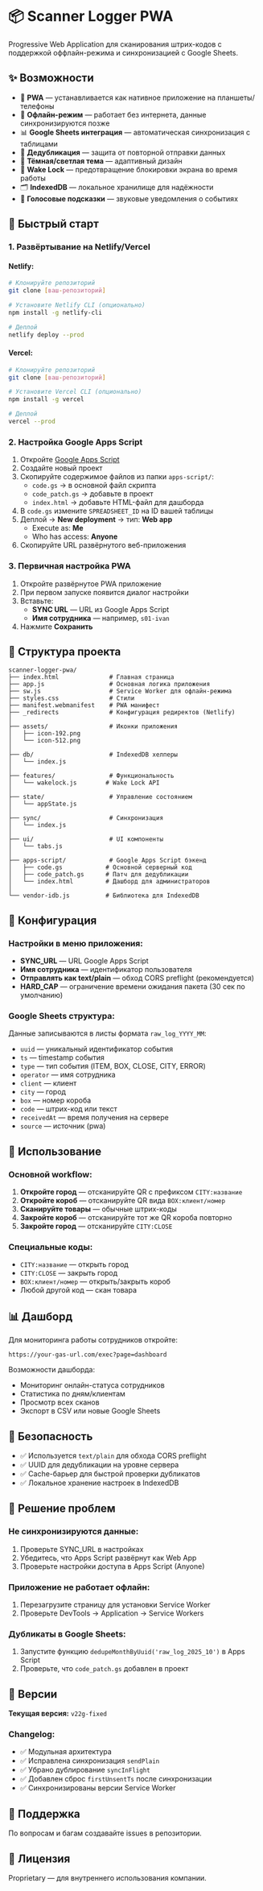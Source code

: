 # 📦 Scanner Logger PWA

Progressive Web Application для сканирования штрих-кодов с поддержкой оффлайн-режима и синхронизацией с Google Sheets.

## ✨ Возможности

- 📱 **PWA** — устанавливается как нативное приложение на планшеты/телефоны
- 🔄 **Офлайн-режим** — работает без интернета, данные синхронизируются позже
- 📊 **Google Sheets интеграция** — автоматическая синхронизация с таблицами
- 🎯 **Дедубликация** — защита от повторной отправки данных
- 🌙 **Тёмная/светлая тема** — адаптивный дизайн
- 🔐 **Wake Lock** — предотвращение блокировки экрана во время работы
- 🗂️ **IndexedDB** — локальное хранилище для надёжности
- 🎤 **Голосовые подсказки** — звуковые уведомления о событиях

## 🚀 Быстрый старт

### 1. Развёртывание на Netlify/Vercel

#### Netlify:
```bash
# Клонируйте репозиторий
git clone [ваш-репозиторий]

# Установите Netlify CLI (опционально)
npm install -g netlify-cli

# Деплой
netlify deploy --prod
```

#### Vercel:
```bash
# Клонируйте репозиторий
git clone [ваш-репозиторий]

# Установите Vercel CLI (опционально)
npm install -g vercel

# Деплой
vercel --prod
```

### 2. Настройка Google Apps Script

1. Откройте [Google Apps Script](https://script.google.com/)
2. Создайте новый проект
3. Скопируйте содержимое файлов из папки `apps-script/`:
   - `code.gs` → в основной файл скрипта
   - `code_patch.gs` → добавьте в проект
   - `index.html` → добавьте HTML-файл для дашборда
4. В `code.gs` измените `SPREADSHEET_ID` на ID вашей таблицы
5. Деплой → **New deployment** → тип: **Web app**
   - Execute as: **Me**
   - Who has access: **Anyone**
6. Скопируйте URL развёрнутого веб-приложения

### 3. Первичная настройка PWA

1. Откройте развёрнутое PWA приложение
2. При первом запуске появится диалог настройки
3. Вставьте:
   - **SYNC URL** — URL из Google Apps Script
   - **Имя сотрудника** — например, `s01-ivan`
4. Нажмите **Сохранить**

## 📂 Структура проекта

```
scanner-logger-pwa/
├── index.html              # Главная страница
├── app.js                  # Основная логика приложения
├── sw.js                   # Service Worker для офлайн-режима
├── styles.css              # Стили
├── manifest.webmanifest    # PWA манифест
├── _redirects              # Конфигурация редиректов (Netlify)
│
├── assets/                 # Иконки приложения
│   ├── icon-192.png
│   └── icon-512.png
│
├── db/                     # IndexedDB хелперы
│   └── index.js
│
├── features/               # Функциональность
│   └── wakelock.js        # Wake Lock API
│
├── state/                  # Управление состоянием
│   └── appState.js
│
├── sync/                   # Синхронизация
│   └── index.js
│
├── ui/                     # UI компоненты
│   └── tabs.js
│
├── apps-script/            # Google Apps Script бэкенд
│   ├── code.gs            # Основной серверный код
│   ├── code_patch.gs      # Патч для дедубликации
│   └── index.html         # Дашборд для администраторов
│
└── vendor-idb.js          # Библиотека для IndexedDB
```

## 🔧 Конфигурация

### Настройки в меню приложения:

- **SYNC_URL** — URL Google Apps Script
- **Имя сотрудника** — идентификатор пользователя
- **Отправлять как text/plain** — обход CORS preflight (рекомендуется)
- **HARD_CAP** — ограничение времени ожидания пакета (30 сек по умолчанию)

### Google Sheets структура:

Данные записываются в листы формата `raw_log_YYYY_MM`:
- `uuid` — уникальный идентификатор события
- `ts` — timestamp события
- `type` — тип события (ITEM, BOX, CLOSE, CITY, ERROR)
- `operator` — имя сотрудника
- `client` — клиент
- `city` — город
- `box` — номер короба
- `code` — штрих-код или текст
- `receivedAt` — время получения на сервере
- `source` — источник (pwa)

## 🎯 Использование

### Основной workflow:

1. **Откройте город** — отсканируйте QR с префиксом `CITY:название`
2. **Откройте короб** — отсканируйте QR вида `BOX:клиент/номер`
3. **Сканируйте товары** — обычные штрих-коды
4. **Закройте короб** — отсканируйте тот же QR короба повторно
5. **Закройте город** — отсканируйте `CITY:CLOSE`

### Специальные коды:

- `CITY:название` — открыть город
- `CITY:CLOSE` — закрыть город
- `BOX:клиент/номер` — открыть/закрыть короб
- Любой другой код — скан товара

## 📊 Дашборд

Для мониторинга работы сотрудников откройте:
```
https://your-gas-url.com/exec?page=dashboard
```

Возможности дашборда:
- Мониторинг онлайн-статуса сотрудников
- Статистика по дням/клиентам
- Просмотр всех сканов
- Экспорт в CSV или новые Google Sheets

## 🔐 Безопасность

- ✅ Используется `text/plain` для обхода CORS preflight
- ✅ UUID для дедубликации на уровне сервера
- ✅ Cache-барьер для быстрой проверки дубликатов
- ✅ Локальное хранение настроек в IndexedDB

## 🐛 Решение проблем

### Не синхронизируются данные:
1. Проверьте SYNC_URL в настройках
2. Убедитесь, что Apps Script развёрнут как Web App
3. Проверьте настройки доступа в Apps Script (Anyone)

### Приложение не работает офлайн:
1. Перезагрузите страницу для установки Service Worker
2. Проверьте DevTools → Application → Service Workers

### Дубликаты в Google Sheets:
1. Запустите функцию `dedupeMonthByUuid('raw_log_2025_10')` в Apps Script
2. Проверьте, что `code_patch.gs` добавлен в проект

## 📝 Версии

**Текущая версия:** `v22g-fixed`

### Changelog:
- ✅ Модульная архитектура
- ✅ Исправлена синхронизация `sendPlain`
- ✅ Убрано дублирование `syncInFlight`
- ✅ Добавлен сброс `firstUnsentTs` после синхронизации
- ✅ Синхронизированы версии Service Worker

## 🤝 Поддержка

По вопросам и багам создавайте issues в репозитории.

## 📄 Лицензия

Proprietary — для внутреннего использования компании.


